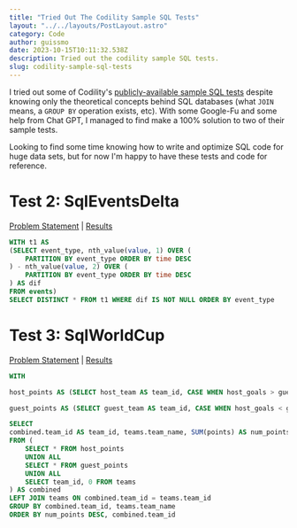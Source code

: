 ```yaml
---
title: "Tried Out The Codility Sample SQL Tests"
layout: "../../layouts/PostLayout.astro"
category: Code
author: guissmo
date: 2023-10-15T10:11:32.538Z
description: Tried out the codility sample SQL tests.
slug: codility-sample-sql-tests
---
```


I tried out some of Codility's [publicly-available sample SQL tests](https://app.codility.com/programmers/trainings/6/) despite knowing only the theoretical concepts behind SQL databases (what `JOIN` means, a `GROUP BY` operation exists, etc). With some Google-Fu and some help from Chat GPT, I managed to find make a 100% solution to two of their sample tests.

Looking to find some time knowing how to write and optimize SQL code for huge data sets, but for now I'm happy to have these tests and code for reference.

# Test 2: SqlEventsDelta

[Problem Statement](https://app.codility.com/programmers/trainings/6/sql_events_delta/) | [Results](https://app.codility.com/demo/results/training53KDEQ-NRV/)

```sql
WITH t1 AS
(SELECT event_type, nth_value(value, 1) OVER (
    PARTITION BY event_type ORDER BY time DESC
) - nth_value(value, 2) OVER (
    PARTITION BY event_type ORDER BY time DESC
) AS dif
FROM events)
SELECT DISTINCT * FROM t1 WHERE dif IS NOT NULL ORDER BY event_type
```

# Test 3: SqlWorldCup

[Problem Statement](https://app.codility.com/programmers/trainings/6/sql_world_cup/) | [Results](https://app.codility.com/demo/results/trainingTRME52-2PD/)

```sql
WITH

host_points AS (SELECT host_team AS team_id, CASE WHEN host_goals > guest_goals THEN 3 WHEN host_goals < guest_goals THEN 0 ELSE 1 END AS points FROM matches),

guest_points AS (SELECT guest_team AS team_id, CASE WHEN host_goals < guest_goals THEN 3 WHEN host_goals > guest_goals THEN 0 ELSE 1 END AS points FROM matches)

SELECT
combined.team_id AS team_id, teams.team_name, SUM(points) AS num_points
FROM (
    SELECT * FROM host_points
    UNION ALL
    SELECT * FROM guest_points
    UNION ALL
    SELECT team_id, 0 FROM teams
) AS combined
LEFT JOIN teams ON combined.team_id = teams.team_id
GROUP BY combined.team_id, teams.team_name
ORDER BY num_points DESC, combined.team_id
```
